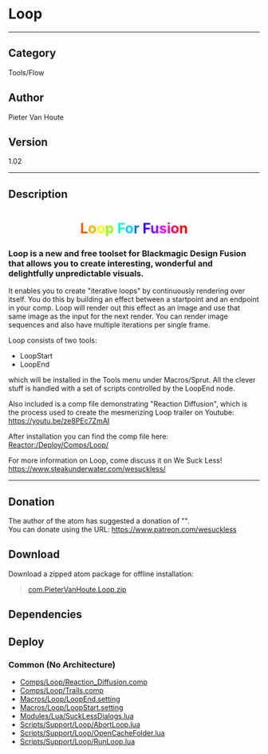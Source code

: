 # Loop
___

## Category
Tools/Flow

## Author
Pieter Van Houte

## Version
1.02

___

## Description
<h1 align="center"><span style="color:#ff5900">L</span><span style="color:#ffb300">o</span><span style="color:#f0ff00">o</span><span style="color:#96ff00">p</span><span style="color:#3cff00"> </span><span style="color:#00ff1e"><su<span style="color:#00ffd1">F</span><span style="color:#00d1ff">o</span><span style="color:#0077ff">r</span> <span style="color:#3c00ff">F</span><span style="color:#9600ff">u</span><span style="color:#f000ff">s</span><span style="color:#ff00b3">i</span><span style="color:#ff0059">o</span><span style="color:#ff0000">n</span></h1>
	
<h3><p>Loop is a new and free toolset for Blackmagic Design Fusion that allows you to create interesting, wonderful and delightfully unpredictable visuals.</p></h3>
<p>It enables you to create "iterative loops" by continuously rendering over itself. You do this by building an effect between a startpoint and an endpoint in your comp. Loop will render out this effect as an image and use that same image as the input for the next render. You can render image sequences and also have multiple iterations per single frame.</p>

<p>Loop consists of two tools:
<ul>
	<li>LoopStart</li>
	<li>LoopEnd</li>
</ul>
which will be installed in the Tools menu under Macros/Sprut. All the clever stuff is handled with a set of scripts controlled by the LoopEnd node.</p>
<p>Also included is a comp file demonstrating "Reaction Diffusion", which is the process used to create the mesmerizing Loop trailer on Youtube: <a href="https://youtu.be/ze8PEc7ZmAI">https://youtu.be/ze8PEc7ZmAI</a></p>
<p>After installation you can find the comp file here:<br>
<a href="file://Reactor:/Deploy/Comps/Loop/">Reactor:/Deploy/Comps/Loop/</a></p>

<p>For more information on Loop, come discuss it on We Suck Less!<br>
<a href="https://www.steakunderwater.com/wesuckless/">https://www.steakunderwater.com/wesuckless/</a></p>

___

## Donation
The author of the atom has suggested a donation of "".  
You can donate using the URL: <a href="https://www.patreon.com/wesuckless">https://www.patreon.com/wesuckless</a>
## Download

Download a zipped atom package for offline installation:
> [com.PieterVanHoute.Loop.zip](https://gitlab.com/WeSuckLess/Reactor/-/archive/master/Reactor-master.zip?path=Atoms/com.PieterVanHoute.Loop)  

## Dependencies

## Deploy

### Common (No Architecture)

<ul>
<li><a href="https://gitlab.com/WeSuckLess/Reactor/-/blob/master/Atoms/com.PieterVanHoute.Loop/Comps/Loop/Reaction_Diffusion.comp?ref_type=heads">Comps/Loop/Reaction_Diffusion.comp</a></li>
<li><a href="https://gitlab.com/WeSuckLess/Reactor/-/blob/master/Atoms/com.PieterVanHoute.Loop/Comps/Loop/Trails.comp?ref_type=heads">Comps/Loop/Trails.comp</a></li>
<li><a href="https://gitlab.com/WeSuckLess/Reactor/-/blob/master/Atoms/com.PieterVanHoute.Loop/Macros/Loop/LoopEnd.setting?ref_type=heads">Macros/Loop/LoopEnd.setting</a></li>
<li><a href="https://gitlab.com/WeSuckLess/Reactor/-/blob/master/Atoms/com.PieterVanHoute.Loop/Macros/Loop/LoopStart.setting?ref_type=heads">Macros/Loop/LoopStart.setting</a></li>
<li><a href="https://gitlab.com/WeSuckLess/Reactor/-/blob/master/Atoms/com.PieterVanHoute.Loop/Modules/Lua/SuckLessDialogs.lua?ref_type=heads">Modules/Lua/SuckLessDialogs.lua</a></li>
<li><a href="https://gitlab.com/WeSuckLess/Reactor/-/blob/master/Atoms/com.PieterVanHoute.Loop/Scripts/Support/Loop/AbortLoop.lua?ref_type=heads">Scripts/Support/Loop/AbortLoop.lua</a></li>
<li><a href="https://gitlab.com/WeSuckLess/Reactor/-/blob/master/Atoms/com.PieterVanHoute.Loop/Scripts/Support/Loop/OpenCacheFolder.lua?ref_type=heads">Scripts/Support/Loop/OpenCacheFolder.lua</a></li>
<li><a href="https://gitlab.com/WeSuckLess/Reactor/-/blob/master/Atoms/com.PieterVanHoute.Loop/Scripts/Support/Loop/RunLoop.lua?ref_type=heads">Scripts/Support/Loop/RunLoop.lua</a></li>
</ul>
